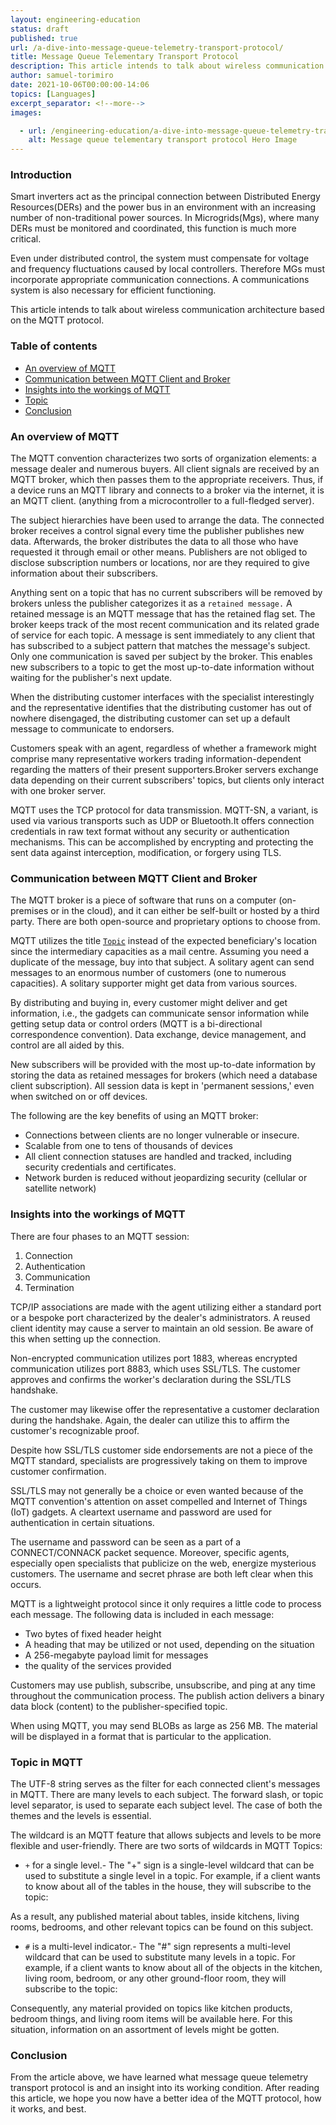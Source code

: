 ```yaml
---
layout: engineering-education
status: draft
published: true
url: /a-dive-into-message-queue-telemetry-transport-protocol/
title: Message Queue Telementary Transport Protocol
description: This article intends to talk about wireless communication architecture based on the MQTT protocol.
author: samuel-torimiro
date: 2021-10-06T00:00:00-14:06
topics: [Languages]
excerpt_separator: <!--more-->
images:

  - url: /engineering-education/a-dive-into-message-queue-telemetry-transport-protocol/hero.png
    alt: Message queue telementary transport protocol Hero Image
---
```


### Introduction 
Smart inverters act as the principal connection between Distributed Energy Resources(DERs) and the power bus in an environment with an increasing number of non-traditional power sources. In Microgrids(Mgs), where many DERs must be monitored and coordinated, this function is much more critical.
<!--more-->
Even under distributed control, the system must compensate for voltage and frequency fluctuations caused by local controllers. Therefore MGs must incorporate appropriate communication connections. A communications system is also necessary for efficient functioning.

This article intends to talk about wireless communication architecture based on the MQTT protocol.

### Table of contents
- [An overview of MQTT](#an-overview-of-mqtt)
- [Communication between MQTT Client and Broker](#communication-between-mqtt-client-and-broker)
- [Insights into the workings of MQTT](#insights-into-the-workings-of-mqtt)
- [Topic](#topic)
- [Conclusion](#conclusion)

### An overview of MQTT
The MQTT convention characterizes two sorts of organization elements: a message dealer and numerous buyers. All client signals are received by an MQTT broker, which then passes them to the appropriate receivers. Thus, if a device runs an MQTT library and connects to a broker via the internet, it is an MQTT client. (anything from a microcontroller to a full-fledged server).

The subject hierarchies have been used to arrange the data. The connected broker receives a control signal every time the publisher publishes new data. Afterwards, the broker distributes the data to all those who have requested it through email or other means. Publishers are not obliged to disclose subscription numbers or locations, nor are they required to give information about their subscribers.

Anything sent on a topic that has no current subscribers will be removed by brokers unless the publisher categorizes it as a `retained message.` A retained message is an MQTT message that has the retained flag set. The broker keeps track of the most recent communication and its related grade of service for each topic. A message is sent immediately to any client that has subscribed to a subject pattern that matches the message's subject. Only one communication is saved per subject by the broker. This enables new subscribers to a topic to get the most up-to-date information without waiting for the publisher's next update.

When the distributing customer interfaces with the specialist interestingly and the representative identifies that the distributing customer has out of nowhere disengaged, the distributing customer can set up a default message to communicate to endorsers. 

Customers speak with an agent, regardless of whether a framework might comprise many representative workers trading information-dependent regarding the matters of their present supporters.Broker servers exchange data depending on their current subscribers' topics, but clients only interact with one broker server.

MQTT uses the TCP protocol for data transmission. MQTT-SN, a variant, is used via various transports such as UDP or Bluetooth.It offers connection credentials in raw text format without any security or authentication mechanisms. This can be accomplished by encrypting and protecting the sent data against interception, modification, or forgery using TLS.

### Communication between MQTT Client and Broker
The MQTT broker is a piece of software that runs on a computer (on-premises or in the cloud), and it can either be self-built or hosted by a third party. There are both open-source and proprietary options to choose from.

MQTT utilizes the title [`Topic`](#topic)  instead of the expected beneficiary's location since the intermediary capacities as a mail centre. Assuming you need a duplicate of the message, buy into that subject. A solitary agent can send messages to an enormous number of customers (one to numerous capacities). A solitary supporter might get data from various sources. 

By distributing and buying in, every customer might deliver and get information, i.e., the gadgets can communicate sensor information while getting setup data or control orders (MQTT is a bi-directional correspondence convention). Data exchange, device management, and control are all aided by this.

New subscribers will be provided with the most up-to-date information by storing the data as retained messages for brokers (which need a database client subscription). All session data is kept in 'permanent sessions,' even when switched on or off devices.

The following are the key benefits of using an MQTT broker:

- Connections between clients are no longer vulnerable or insecure.
- Scalable from one to tens of thousands of devices
- All client connection statuses are handled and tracked, including security credentials and certificates.
- Network burden is reduced without jeopardizing security (cellular or satellite network)

### Insights into the workings of MQTT
There are four phases to an MQTT session:

1. Connection
2. Authentication
3. Communication
4. Termination

TCP/IP associations are made with the agent utilizing either a standard port or a bespoke port characterized by the dealer's administrators. A reused client identity may cause a server to maintain an old session. Be aware of this when setting up the connection.

Non-encrypted communication utilizes port 1883, whereas encrypted communication utilizes port 8883, which uses SSL/TLS. The customer approves and confirms the worker's declaration during the SSL/TLS handshake. 

The customer may likewise offer the representative a customer declaration during the handshake. Again, the dealer can utilize this to affirm the customer's recognizable proof.

 Despite how SSL/TLS customer side endorsements are not a piece of the MQTT standard, specialists are progressively taking on them to improve customer confirmation. 

SSL/TLS may not generally be a choice or even wanted because of the MQTT convention's attention on asset compelled and Internet of Things (IoT) gadgets. A cleartext username and password are used for authentication in certain situations. 

The username and password can be seen as a part of a CONNECT/CONNACK packet sequence. Moreover, specific agents, especially open specialists that publicize on the web, energize mysterious customers. The username and secret phrase are both left clear when this occurs. 

MQTT is a lightweight protocol since it only requires a little code to process each message. The following data is included in each message:

- Two bytes of fixed header height
- A heading that may be utilized or not used, depending on the situation
- A 256-megabyte payload limit for messages
- the quality of the services provided

Customers may use publish, subscribe, unsubscribe, and ping at any time throughout the communication process. The publish action delivers a binary data block (content) to the publisher-specified topic.

When using MQTT, you may send BLOBs as large as 256 MB. The material will be displayed in a format that is particular to the application.

### Topic in MQTT
The UTF-8 string serves as the filter for each connected client's messages in MQTT. There are many levels to each subject. The forward slash, or topic level separator, is used to separate each subject level. The case of both the themes and the levels is essential.

The wildcard is an MQTT feature that allows subjects and levels to be more flexible and user-friendly. There are two sorts of wildcards in MQTT Topics:

- `+` for a single level.- The "+" sign is a single-level wildcard that can be used to substitute a single level in a topic.
For example, if a client wants to know about all of the tables in the house, they will subscribe to the topic:

As a result, any published material about tables, inside kitchens, living rooms, bedrooms, and other relevant topics can be found on this subject.

- `#` is a multi-level indicator.- 
The "#" sign represents a multi-level wildcard that can be used to substitute many levels in a topic.
For example, if a client wants to know about all of the objects in the kitchen, living room, bedroom, or any other ground-floor room, they will subscribe to the topic:

Consequently, any material provided on topics like kitchen products, bedroom things, and living room items will be available here. For this situation, information on an assortment of levels might be gotten.

### Conclusion
From the article above, we have learned what message queue telemetry transport protocol is and an insight into its working condition. After reading this article, we hope you now have a better idea of the MQTT protocol, how it works, and best. 
